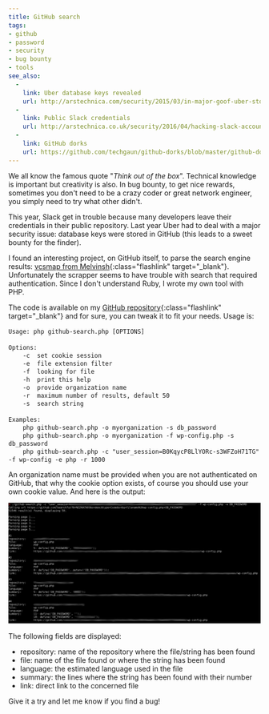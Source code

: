 ```yaml
---
title: GitHub search
tags:
- github
- password
- security
- bug bounty
- tools
see_also:
  -
    link: Uber database keys revealed
    url: http://arstechnica.com/security/2015/03/in-major-goof-uber-stored-sensitive-database-key-on-public-github-page/
  -
    link: Public Slack credentials
    url: http://arstechnica.co.uk/security/2016/04/hacking-slack-accounts-as-easy-as-searching-github/
  -
    link: GitHub dorks
    url: https://github.com/techgaun/github-dorks/blob/master/github-dorks.txt
---
```

We all know the famous quote "*Think out of the box*".
Technical knowledge is important but creativity is also.
In bug bounty, to get nice rewards, sometimes you don't need to be a crazy coder or great network engineer, you simply need to try what other didn't.

This year, Slack get in trouble because many developers leave their credentials in their public repository.
Last year Uber had to deal with a major security issue: database keys were stored in GitHub (this leads to a sweet bounty for the finder).

I found an interesting project, on GitHub itself, to parse the search engine results: [vcsmap from Melvinsh](https://github.com/melvinsh/vcsmap){:class="flashlink" target="_blank"}.
Unfortunately the scrapper seems to have trouble with search that required authentication.
Since I don't understand Ruby, I wrote my own tool with PHP.
<!--more-->

The code is available on my [GitHub repository](https://github.com/gwen001/github-search){:class="flashlink" target="_blank"} and for sure, you can tweak it to fit your needs.
Usage is:

```
Usage: php github-search.php [OPTIONS]

Options:
    -c  set cookie session
    -e	file extension filter
    -f  looking for file
    -h  print this help
    -o  provide organization name
    -r  maximum number of results, default 50
    -s  search string

Examples:
    php github-search.php -o myorganization -s db_password
    php github-search.php -o myorganization -f wp-config.php -s db_password
    php github-search.php -c "user_session=B0KqycP8LlYORc-s3WFZoH71TG" -f wp-config -e php -r 1000
```

An organization name must be provided when you are not authenticated on GitHub, that why the cookie option exists, of course you should use your own cookie value. And here is the output:

[![GitHub search PHP tool](/images/github-search-example.png)](/images/github-search-example.png)

The following fields are displayed:

- repository: name of the repository where the file/string has been found
- file: name of the file found or where the string has been found
- language: the estimated language used in the file
- summary: the lines where the string has been found with their number
- link: direct link to the concerned file

Give it a try and let me know if you find a bug!
